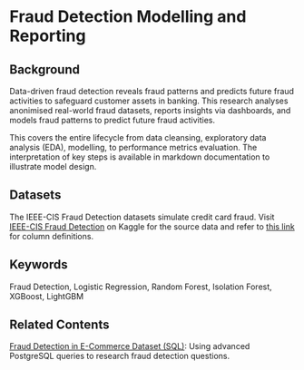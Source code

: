 # Fraud Detection Modelling and Reporting

## Background

Data-driven fraud detection reveals fraud patterns and predicts future fraud activities to safeguard customer assets in banking. This research analyses anonimised real-world fraud datasets, reports insights via dashboards, and models fraud patterns to predict future fraud activities.

This covers the entire lifecycle from data cleansing, exploratory data analysis (EDA), modelling, to performance metrics evaluation. The interpretation of key steps is available in markdown documentation to illustrate model design.

## Datasets

The IEEE-CIS Fraud Detection datasets simulate credit card fraud. Visit [IEEE-CIS Fraud Detection](https://www.kaggle.com/competitions/ieee-fraud-detection/) on Kaggle for the source data and refer to [this link](https://www.kaggle.com/c/ieee-fraud-detection/discussion/101203) for column definitions.

## Keywords

Fraud Detection, Logistic Regression, Random Forest, Isolation Forest, XGBoost, LightGBM

## Related Contents
[Fraud Detection in E-Commerce Dataset (SQL)](https://github.com/mrlizhaozhi/fraud-detection-ecommerce-sql): Using advanced PostgreSQL queries to research fraud detection questions.